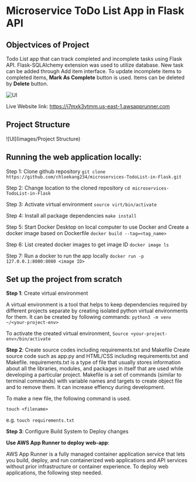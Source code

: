 
# Microservice ToDo List App in Flask API

## Objectvices of Project
Todo List app that can track completed and incomplete tasks using Flask API. Flask-SQLAlchemy extension was used to utilize database. New task can be added through Add item interface. To update incomplete items to completed items, **Mark As Complete** button is used. Items can be deleted by **Delete** button.

![UI](https://github.com/chloekang234/microservices-TodoList-in-Flask/blob/main/src/UI%20screen.png)

Live Website link: https://j7mxk3vtmm.us-east-1.awsapprunner.com

## Project Structure
![UI](images/Project Structure)


## Running the web application locally:

Step 1: Clone github repository
`git clone https://github.com/chloekang234/microservices-TodoList-in-Flask.git`

Step 2: Change location to the cloned repository
`cd microservices-TodoList-in-Flask`

Step 3: Activate virtual environment
`source virt/bin/activate`

Step 4: Install all package dependencies
`make install`

Step 5: Start Docker Desktop on local computer to use Docker and Create a docker image based on Dockerfile
`docker build --tag=<tag_name>`

Step 6: List created docker images to get image ID
`docker image ls`

Step 7: Run a docker to run the app locally
`docker run -p 127.0.0.1:8080:8080 <image ID>`


## Set up the project from scratch

**Step 1**: Create virtual environment

A virtual environment is a tool that helps to keep dependencies required by different projects separate by creating isolated python virtual environments for them. It can be created by following commands:
`python3 -m venv ~/<your-project-env>`

To activate the created virtual environment,
`Source <your-project-env>/bin/activate`

**Step 2**: Create source codes including requirements.txt and Makefile
Create source code such as app.py and HTML/CSS including requirements.txt and Makefile. requirements.txt is a type of file that usually stores information about all the libraries, modules, and packages in itself that are used while developing a particular project. Makefile is a set of commands (similar to terminal commands) with variable names and targets to create object file and to remove them. It can increase effiency during development.

To make a new file, the following command is used.

`touch <filename>`

e.g. `touch requirements.txt`


**Step 3**: Configure Build System to Deploy changes

 **Use AWS App Runner to deploy web-app**: 

AWS App Runner is a fully managed container application service that lets you build, deploy, and run containerized web applications and API services without prior infrastructure or container experience. To deploy web applications, the following step needed.





